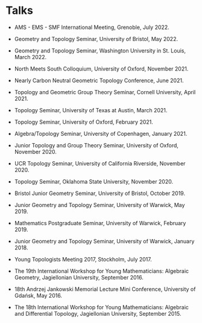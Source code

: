 # Talks

* AMS -  EMS - SMF International Meeting, Grenoble, July 2022.

* Geometry and Topology Seminar, University of Bristol, May 2022.

* Geometry and Topology Seminar, Washington University in St. Louis, March 2022.

* North Meets South Colloquium, University of Oxford, November 2021.

* Nearly Carbon Neutral Geometric Topology Conference, June 2021. 

* Topology and Geometric Group Theory Seminar, Cornell University, April 2021.

* Topology Seminar,  University of Texas at Austin, March 2021.

* Topology Seminar,  University of Oxford, February 2021.

* Algebra/Topology Seminar,  University of Copenhagen, January 2021.

* Junior Topology and Group Theory Seminar,  University of Oxford, November 2020.

* UCR Topology Seminar, University of California Riverside, November 2020.

* Topology Seminar, Oklahoma State University, November 2020.

* Bristol Junior Geometry Seminar, University of Bristol, October 2019.

* Junior Geometry and Topology Seminar, University of Warwick, May 2019.

* Mathematics Postgraduate Seminar, University of Warwick, February 2019.

* Junior Geometry and Topology Seminar, University of Warwick, January 2018.

* Young Topologists Meeting 2017,  Stockholm, July 2017.

* The 19th International Workshop for Young Mathematicians: Algebraic  Geometry,   Jagiellonian University, September 2016.

* 18th Andrzej Jankowski Memorial Lecture Mini Conference, University of Gdańsk,  May 2016.

* The 18th International Workshop for Young Mathematicians: Algebraic and Differential Topology, Jagiellonian University, September 2015.
